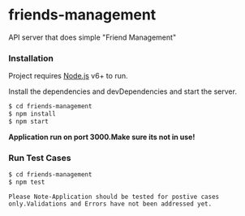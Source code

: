 # friends-management
API server that does simple "Friend Management"


### Installation

Project requires [Node.js](https://nodejs.org/) v6+ to run.

Install the dependencies and devDependencies and start the server.

```sh
$ cd friends-management
$ npm install 
$ npm start
```
**Application run on port 3000.Make sure its not in use!**



### Run Test Cases

```sh
$ cd friends-management
$ npm test 
```

`Please Note-Application should be tested for postive cases only.Validations and Errors have not been addressed yet.`
